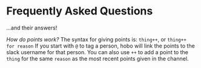 # Frequently Asked Questions
...and their answers!

*How do points work?*
The syntax for giving points is:
`thing++`, or `thing++ for reason`
If you start with `@` to tag a person, hobo will link the points to the slack username for that person.
You can also use `++` to add a point to the `thing` for the same `reason` as the most recent points given in the channel.
